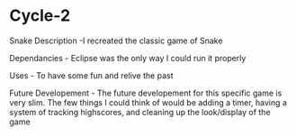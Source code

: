# Cycle-2
Snake
Description -I recreated the classic game of Snake

Dependancies - Eclipse was the only way I could run it properly

Uses - To have some fun and relive the past

Future Developement - The future developement for this specific game is very slim. The few things I could think of would be adding a timer, having a system of tracking highscores, and cleaning up the look/display of the game
